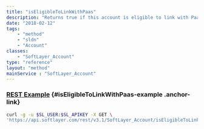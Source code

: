 ```yaml
---
title: "isEligibleToLinkWithPaas"
description: "Returns true if this account is eligible to link with PaaS. False otherwise. "
date: "2018-02-12"
tags:
    - "method"
    - "sldn"
    - "Account"
classes:
    - "SoftLayer_Account"
type: "reference"
layout: "method"
mainService : "SoftLayer_Account"
---
```


### [REST Example](#isEligibleToLinkWithPaas-example) <a href="/article/rest/"><i class="fas fa-question"></i></a> {#isEligibleToLinkWithPaas-example .anchor-link} 
```bash
curl -g -u $SL_USER:$SL_APIKEY -X GET \
'https://api.softlayer.com/rest/v3.1/SoftLayer_Account/isEligibleToLinkWithPaas'
```
